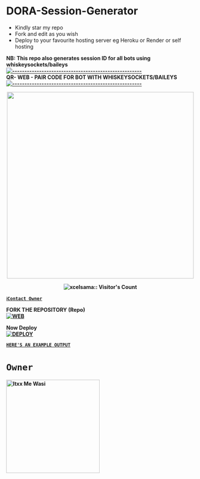 # DORA-Session-Generator
- Kindly star my repo
- Fork and edit as you wish
- Deploy to your favourite hosting server eg Heroku or Render or self hosting

<strong>NB:<strong/> This repo also generates session ID for all bots using whiskeysockets/baileys
[![-----------------------------------------------------](https://raw.githubusercontent.com/andreasbm/readme/master/assets/lines/colored.png)](#table-of-contents)
<br/>QR- WEB - PAIR CODE FOR BOT WITH WHISKEYSOCKETS/BAILEYS
[![-----------------------------------------------------](https://raw.githubusercontent.com/andreasbm/readme/master/assets/lines/colored.png)](#table-of-contents)
<p align="center">
   <a href="https://github.com/Itxxwasi">
    <img src="https://telegra.ph/file/da95ed969f943e4d61ca8.jpg" width="500">
     
</a>
 <p align="center"><img src="https://profile-counter.glitch.me/{Itxxwasi}/count.svg" alt="xcelsama:: Visitor's Count" /></p>



[`ℹ️Contact Owner`](https://wa.me/94743454928)

FORK THE REPOSITORY (Repo) 
    <br>
<a href="https://github.com/Itxxwasi/DORA-MD-QR"><img title="WEB" src="https://i.ibb.co/357BwYKS/2575a9d97b37e98d.jpg/FORK DORA-QR?color=black&style=for-the-badge&logo=stackshare"></a>

Now Deploy
    <br>
<a href='https://dashboard.heroku.com/new?template=https://github.com/DeeCeeXxx/DavidCyril-Session-id-generator)' target="_blank"><img alt='DEPLOY' src='https://img.shields.io/badge/-DEPLOY-black?style=for-the-badge&logo=heroku&logoColor=white'/>

[`HERE'S AN EXAMPLE OUTPUT`](https://dora-session-test-2d5de70f8522.herokuapp.com)
# `Owner`

 <a href="https://github.com/Itxxwasi"><img src="https://github.com/Itxxwasi.png" width="250" height="250" alt="Itxx Me Wasi"/></a>

